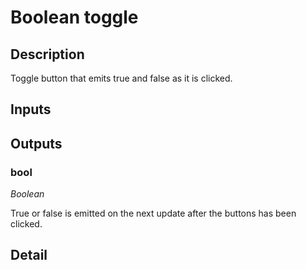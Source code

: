 # Boolean toggle

## Description
Toggle button that emits true and false as it is clicked.

## Inputs
## Outputs
### bool

*Boolean*

True or false is emitted on the next update after the buttons has been clicked.

## Detail

